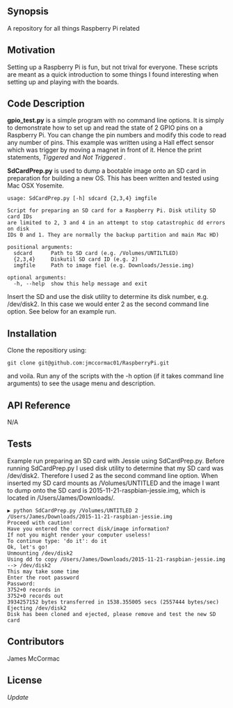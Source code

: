 ## Synopsis

A repository for all things Raspberry Pi related

## Motivation

Setting up a Raspberry Pi is fun, but not trival for everyone. These scripts are meant as a quick introduction to some things I found interesting when setting up and playing with the boards. 

## Code Description

**gpio_test.py** is a simple program with no command line options. It is simply to demonstrate how to set up and read the state of 2 GPIO pins on a Raspberry Pi. You can change the pin numbers and modify this code to read any number of pins. This example was written using a Hall effect sensor which was trigger by moving a magnet in front of it. Hence the print statements, _Tiggered_ and _Not Triggered_ .

**SdCardPrep.py** is used to dump a bootable image onto an SD card in preparation for building a new OS. This has been written and tested using Mac OSX Yosemite. 

```
usage: SdCardPrep.py [-h] sdcard {2,3,4} imgfile

Script for preparing an SD card for a Raspberry Pi. Disk utility SD card IDs
are limited to 2, 3 and 4 in an attempt to stop catastrophic dd errors on disk
IDs 0 and 1. They are normally the backup partition and main Mac HD)

positional arguments:
  sdcard      Path to SD card (e.g. /Volumes/UNTILTLED)
  {2,3,4}     Diskutil SD card ID (e.g. 2)
  imgfile     Path to image fiel (e.g. Downloads/Jessie.img)

optional arguments:
  -h, --help  show this help message and exit
```

Insert the SD and use the disk utility to determine its disk number, e.g. /dev/disk2. In this case we would enter 2 as the second command line option. See below for an example run.  

## Installation

Clone the repositiory using:
```
git clone git@github.com:jmccormac01/RaspberryPi.git
```
and voila. Run any of the scripts with the -h option (if it takes command line arguments) to see the usage menu and description. 

## API Reference

N/A

## Tests

Example run preparing an SD card with Jessie using SdCardPrep.py. Before running SdCardPrep.py I used disk utility to determine that my SD card was /dev/disk2. Therefore I used 2 as the second command line option. When inserted my SD card mounts as /Volumes/UNTITLED and the image I want to dump onto the SD card is 2015-11-21-raspbian-jessie.img, which is located in /Users/James/Downloads/. 

```
▶ python SdCardPrep.py /Volumes/UNTITLED 2 /Users/James/Downloads/2015-11-21-raspbian-jessie.img
Proceed with caution!
Have you entered the correct disk/image information?
If not you might render your computer useless!
To continue type: 'do it': do it
Ok, let's go!
Unmounting /dev/disk2
Using dd to copy /Users/James/Downloads/2015-11-21-raspbian-jessie.img --> /dev/disk2
This may take some time
Enter the root password
Password:
3752+0 records in
3752+0 records out
3934257152 bytes transferred in 1538.355005 secs (2557444 bytes/sec)
Ejecting /dev/disk2
Disk has been cloned and ejected, please remove and test the new SD card
```

## Contributors

James McCormac

## License

_Update_